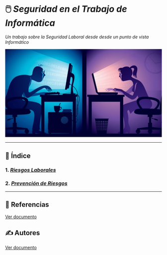 # 🖱️ ***Seguridad en el Trabajo de Informática***
_Un trabajo sobre la Seguridad Laboral desde
desde un punto de vista Informático_

![fotito](img/seguridad_trabajo.jpg)

---

## 📑 Índice

### 1. _[Riesgos Laborales](riesgos_laborales.md)_
### 2. _[Prevención de Riesgos](prevencion_riesgos.md)_

---

## 📖 Referencias
[Ver documento](referencias.md)

## ✍️ Autores
[Ver documento](autores.md)
